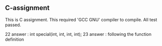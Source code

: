 ## C-assignment
This is C assignment. This required 'GCC GNU' compiler to compile.
All test passed.

22 answer : int special(int, int, int, int);
23 answer : following the function definition